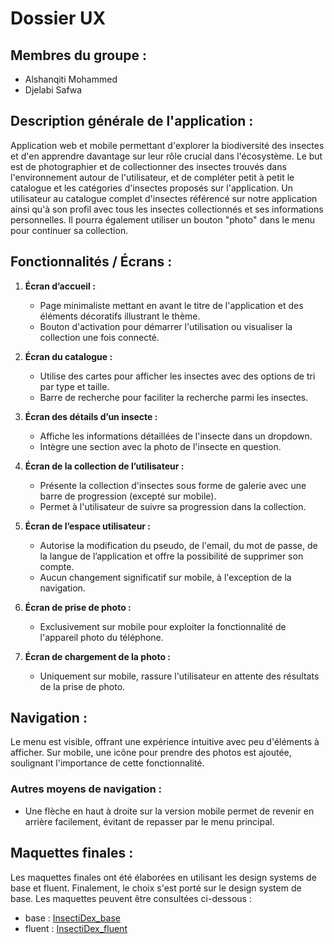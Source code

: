 # Dossier UX

## Membres du groupe :
- Alshanqiti Mohammed
- Djelabi Safwa

## Description générale de l'application :

Application web et mobile permettant d'explorer la biodiversité des insectes et d'en apprendre davantage sur leur rôle crucial dans l'écosystème. 
Le but est de photographier et de collectionner des insectes trouvés dans l'environnement autour de l'utilisateur, et de compléter petit à petit le catalogue et les catégories d'insectes proposés sur l'application. Un utilisateur au catalogue complet d'insectes référencé sur notre application ainsi qu'à son profil avec tous les insectes collectionnés et ses informations personnelles. Il pourra également utiliser un bouton "photo" dans le menu pour continuer sa collection.

## Fonctionnalités / Écrans :

1. **Écran d’accueil :**
   - Page minimaliste mettant en avant le titre de l'application et des éléments décoratifs illustrant le thème.
   - Bouton d'activation pour démarrer l'utilisation ou visualiser la collection une fois connecté.

2. **Écran du catalogue :**
   - Utilise des cartes pour afficher les insectes avec des options de tri par type et taille.
   - Barre de recherche pour faciliter la recherche parmi les insectes.

3. **Écran des détails d’un insecte :**
   - Affiche les informations détaillées de l'insecte dans un dropdown.
   - Intègre une section avec la photo de l'insecte en question.

4. **Écran de la collection de l’utilisateur :**
   - Présente la collection d'insectes sous forme de galerie avec une barre de progression (excepté sur mobile).
   - Permet à l'utilisateur de suivre sa progression dans la collection.

5. **Écran de l’espace utilisateur :**
   - Autorise la modification du pseudo, de l'email, du mot de passe, de la langue de l’application et offre la possibilité de supprimer son compte.
   - Aucun changement significatif sur mobile, à l'exception de la navigation.

6. **Écran de prise de photo :**
   - Exclusivement sur mobile pour exploiter la fonctionnalité de l'appareil photo du téléphone.

7. **Écran de chargement de la photo :**
   - Uniquement sur mobile, rassure l'utilisateur en attente des résultats de la prise de photo.

## Navigation :

Le menu est visible, offrant une expérience intuitive avec peu d'éléments à afficher. Sur mobile, une icône pour prendre des photos est ajoutée, soulignant l'importance de cette fonctionnalité.

### Autres moyens de navigation :
- Une flèche en haut à droite sur la version mobile permet de revenir en arrière facilement, évitant de repasser par le menu principal.

## Maquettes finales :

Les maquettes finales ont été élaborées en utilisant les design systems de base et fluent. Finalement, le choix s'est porté sur le design system de base. Les maquettes peuvent être consultées ci-dessous : 

- base : [InsectiDex_base](https://www.figma.com/file/NfudSTFo1nVCHj6POoCjZA/InsectiDex_base?type=design&node-id=81%3A95774&mode=design&t=M5Fkr7CyEDX9qHs1-1)
- fluent : [InsectiDex_fluent](https://www.figma.com/file/KxrfHTcQ61DZqhiUxeWRxP/InsectiDex_fluent?type=design&node-id=0%3A1&mode=design&t=4Gu8uJrcWsVtRAMI-1)
